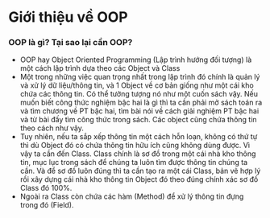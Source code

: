 # Giới thiệu về OOP
### OOP là gì? Tại sao lại cần OOP?
- OOP hay Object Oriented Programming (Lập trình hướng đối tượng) là một cách lập trình dựa theo các Object và Class
- Một trong những việc quan trọng nhất trong lập trình đó chính là quản lý và xử lý dữ liệu/thông tin, và 1 Object về cơ bản giống như một cái kho chứa các thông tin. Có thể tưởng tượng nó như một cuốn sách vậy. Nếu muốn biết công thức nghiệm bậc hai là gì thì ta cần phải mở sách toán ra và tìm chương về PT bậc hai, tìm bài nói về cách giải nghiệm PT bậc hai và từ bài đấy tìm công thức trong sách. Các object cũng chứa thông tin theo cách như vậy.
- Tuy nhiên, nếu ta sắp xếp thông tin một cách hỗn loạn, không có thứ tự thì dù Object đó có chứa thông tin hữu ích cũng không dùng được. Vì vậy ta cần đến Class. Class chính là sơ đồ trong một cái nhà kho thông tin, mục lục trong sách để chúng ta luôn tìm được thông tin chúng ta cần. Và để sơ đồ luôn đúng thì ta cần tạo ra một cái Class, bản vẽ hợp lý rồi xây dựng cái nhà kho thông tin Object đó theo đúng chính xác sơ đồ Class đó 100%.
- Ngoài ra Class còn chứa các hàm (Method) để xử lý thông tin đựng trong đó (Field).

